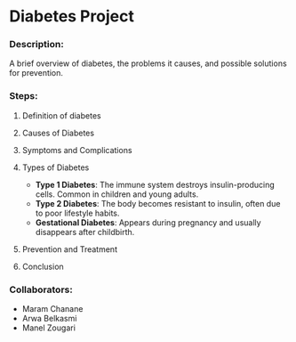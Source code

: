 # Diabetes Project 

### Description:
A brief overview of diabetes, the problems it causes, and possible solutions for prevention.

### Steps:
1. Definition of diabetes  
2. Causes of Diabetes
3. Symptoms and Complications
4. Types of Diabetes
   - **Type 1 Diabetes**: The immune system destroys insulin-producing cells. Common in children and young adults.  
   - **Type 2 Diabetes**: The body becomes resistant to insulin, often due to poor lifestyle habits.  
   - **Gestational Diabetes**: Appears during pregnancy and usually disappears after childbirth.

6. Prevention and Treatment
7. Conclusion
   
### Collaborators:
- Maram Chanane 
- Arwa  Belkasmi
- Manel Zougari
